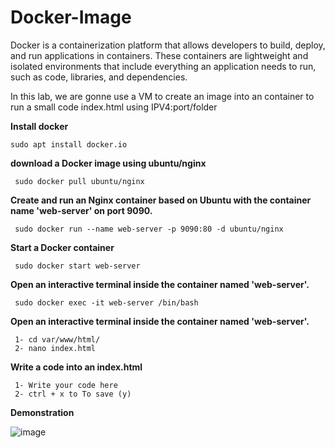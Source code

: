 ﻿# Docker-Image
 
Docker is a containerization platform that allows developers to build, deploy, and run applications in containers. These containers are lightweight and isolated environments that include everything an application needs to run, such as code, libraries, and dependencies.

In this lab, we are gonne use a VM to create an image into an container to run a small code index.html using IPV4:port/folder

**Install docker**

    sudo apt install docker.io

**download a Docker image using ubuntu/nginx**

     sudo docker pull ubuntu/nginx

**Create and run an Nginx container based on Ubuntu with the container name 'web-server' on port 9090.**

     sudo docker run --name web-server -p 9090:80 -d ubuntu/nginx

**Start a Docker container**

     sudo docker start web-server

**Open an interactive terminal inside the container named 'web-server'.**

     sudo docker exec -it web-server /bin/bash

**Open an interactive terminal inside the container named 'web-server'.**

     1- cd var/www/html/
     2- nano index.html

**Write a code into an index.html**

     1- Write your code here
     2- ctrl + x to To save (y)

**Demonstration**

![image](https://github.com/user-attachments/assets/6734af49-fea6-468e-a0d4-58c274792ac7)

